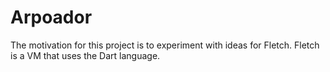 # Arpoador
The motivation for this project is to experiment with ideas for Fletch. Fletch is a VM that uses the Dart language.

